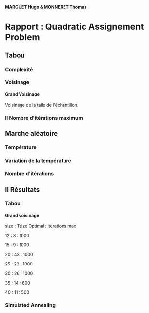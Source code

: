 **MARGUET Hugo & MONNERET Thomas**

# Rapport : Quadratic Assignement Problem

## Tabou

### Complexité



### Voisinage

#### Grand Voisinage

Voisinage de la taile de l'échantillon.

### II Nombre d'itérations maximum

## Marche aléatoire

### Température

### Variation de la température

### Nombre d'itérations



## II Résultats

### Tabou

#### Grand voisinage



size : Tsize Optimal : iterations max

12 : 8 : 1000

15 : 9 : 1000

20 : 43 : 1000

25 : 22 : 1000

30 : 26 : 1000

35 : 14 : 600

40 : 11 : 500


### Simulated Annealing
